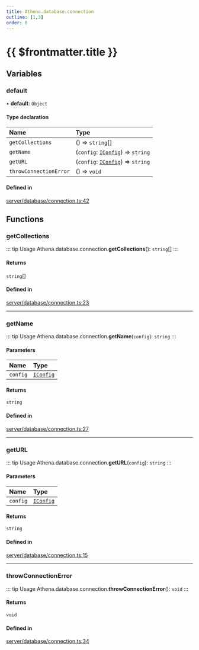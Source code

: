 ```yaml
---
title: Athena.database.connection
outline: [1,3]
order: 0
---
```


# {{ $frontmatter.title }}


## Variables

### default

• **default**: `Object`

#### Type declaration

| Name | Type |
| :------ | :------ |
| `getCollections` | () => `string`[] |
| `getName` | (`config`: [`IConfig`](../interfaces/server_interface_iConfig_IConfig.md)) => `string` |
| `getURL` | (`config`: [`IConfig`](../interfaces/server_interface_iConfig_IConfig.md)) => `string` |
| `throwConnectionError` | () => `void` |

#### Defined in

[server/database/connection.ts:42](https://github.com/Stuyk/altv-athena/blob/b36eb29/src/core/server/database/connection.ts#L42)

## Functions

### getCollections

::: tip Usage
Athena.database.connection.**getCollections**(): `string`[]
:::

#### Returns

`string`[]

#### Defined in

[server/database/connection.ts:23](https://github.com/Stuyk/altv-athena/blob/b36eb29/src/core/server/database/connection.ts#L23)

___

### getName

::: tip Usage
Athena.database.connection.**getName**(`config`): `string`
:::

#### Parameters

| Name | Type |
| :------ | :------ |
| `config` | [`IConfig`](../interfaces/server_interface_iConfig_IConfig.md) |

#### Returns

`string`

#### Defined in

[server/database/connection.ts:27](https://github.com/Stuyk/altv-athena/blob/b36eb29/src/core/server/database/connection.ts#L27)

___

### getURL

::: tip Usage
Athena.database.connection.**getURL**(`config`): `string`
:::

#### Parameters

| Name | Type |
| :------ | :------ |
| `config` | [`IConfig`](../interfaces/server_interface_iConfig_IConfig.md) |

#### Returns

`string`

#### Defined in

[server/database/connection.ts:15](https://github.com/Stuyk/altv-athena/blob/b36eb29/src/core/server/database/connection.ts#L15)

___

### throwConnectionError

::: tip Usage
Athena.database.connection.**throwConnectionError**(): `void`
:::

#### Returns

`void`

#### Defined in

[server/database/connection.ts:34](https://github.com/Stuyk/altv-athena/blob/b36eb29/src/core/server/database/connection.ts#L34)
